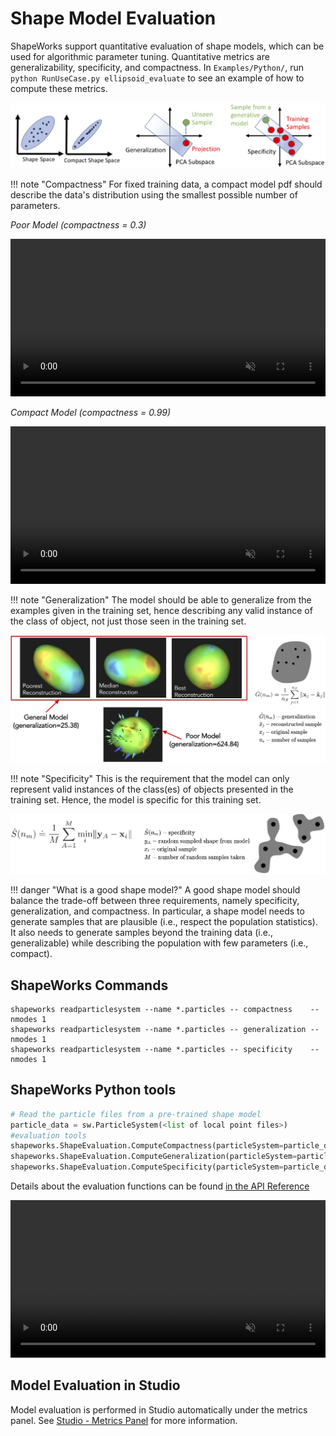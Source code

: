 # Shape Model Evaluation


ShapeWorks support quantitative evaluation of shape models, which can be used for algorithmic parameter tuning. Quantitative metrics are generalizability, specificity, and compactness. In `Examples/Python/`, run `python RunUseCase.py ellipsoid_evaluate` to see an example of how to compute these metrics.

![Evaluation metrics](../img/new/eval_metrics.png)

!!! note "Compactness"
    For fixed training data, a compact model pdf should describe the data's distribution using the smallest possible number of parameters.

*Poor Model  (compactness = 0.3)*
<p><video src="https://sci.utah.edu/~shapeworks/doc-resources/mp4s/eval_bad_pca.mov" autoplay muted loop controls style="width:100%"></p>

*Compact Model  (compactness = 0.99)*
<p><video src="https://sci.utah.edu/~shapeworks/doc-resources/mp4s/eval_good_pca.mov" autoplay muted loop controls style="width:100%"></p>


!!! note "Generalization"
    The model should be able to generalize from the examples given in the training set, hence describing any valid instance of the class of object, not just those seen in the training set.
    
![Generalization metric](../img/new/eval_gen.png)

!!! note "Specificity"
    This is the requirement that the model can only represent valid instances of the class(es) of objects presented in the training set. Hence, the model is specific for this training set.

![Specificity metric](../img/new/eval_spec.png)

!!! danger "What is a good shape model?"
    A good shape model should balance the trade-off between three requirements, namely specificity, generalization, and compactness. In particular, a shape model needs to generate samples that are plausible (i.e., respect the population statistics). It also needs to generate samples beyond the training data (i.e., generalizable) while describing the population with few parameters (i.e., compact).

## ShapeWorks Commands

```
shapeworks readparticlesystem --name *.particles -- compactness    --nmodes 1
shapeworks readparticlesystem --name *.particles -- generalization --nmodes 1
shapeworks readparticlesystem --name *.particles -- specificity    --nmodes 1
```

## ShapeWorks Python tools

```python
# Read the particle files from a pre-trained shape model
particle_data = sw.ParticleSystem(<list of local point files>)
#evaluation tools
shapeworks.ShapeEvaluation.ComputeCompactness(particleSystem=particle_data, nModes=1, saveTo="scree.txt")
shapeworks.ShapeEvaluation.ComputeGeneralization(particleSystem=particle_data, nModes=1, saveTo=save_dir)
shapeworks.ShapeEvaluation.ComputeSpecificity(particleSystem=particle_data, nModes=1, saveTo=save_dir)
```
Details about the evaluation functions can be found [in the API Reference](http://sciinstitute.github.io/ShapeWorks/latest/api/Classes/classshapeworks_1_1ShapeEvaluation.html#function-shapeevaluation)

<p><video src="https://sci.utah.edu/~shapeworks/doc-resources/mp4s/eval_ShellDemo.mp4" autoplay muted loop controls style="width:100%"></p>


## Model Evaluation in Studio

Model evaluation is performed in Studio automatically under the metrics panel. See [Studio - Metrics Panel](../studio/getting-started-with-studio.md#metrics-panel) for more information.
